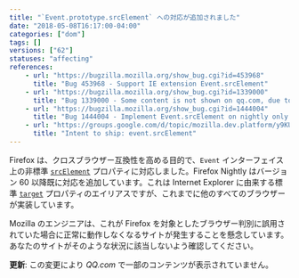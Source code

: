 ```yaml
---
title: "`Event.prototype.srcElement` への対応が追加されました"
date: "2018-05-08T16:17:00-04:00"
categories: ["dom"]
tags: []
versions: ["62"]
statuses: "affecting"
references:
    - url: "https://bugzilla.mozilla.org/show_bug.cgi?id=453968"
      title: "Bug 453968 - Support IE extension Event.srcElement"
    - url: "https://bugzilla.mozilla.org/show_bug.cgi?id=1339000"
      title: "Bug 1339000 - Some content is not shown on qq.com, due to use of event.srcElement"
    - url: "https://bugzilla.mozilla.org/show_bug.cgi?id=1444004"
      title: "Bug 1444004 - Implement Event.srcElement on nightly only for now"
    - url: "https://groups.google.com/d/topic/mozilla.dev.platform/y9KU21IBFvo/discussion"
      title: "Intent to ship: event.srcElement"
---
```

Firefox は、クロスブラウザー互換性を高める目的で、`Event` インターフェイス上の非標準 [`srcElement`](https://developer.mozilla.org/docs/Web/API/Event/srcElement) プロパティに対応しました。Firefox Nightly はバージョン 60 以降既に対応を追加しています。これは Internet Explorer に由来する標準 [`target`](https://developer.mozilla.org/docs/Web/API/Event/target) プロパティのエイリアスですが、これまでに他のすべてのブラウザーが実装しています。

Mozilla のエンジニアは、これが Firefox を対象としたブラウザー判別に誤用されていた場合に正常に動作しなくなるサイトが発生することを懸念しています。あなたのサイトがそのような状況に該当しないよう確認してください。

**更新**: この変更により *QQ.com* で一部のコンテンツが表示されていません。
